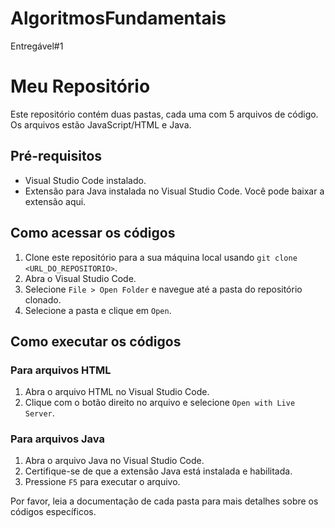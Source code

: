 # AlgoritmosFundamentais
Entregável#1

# Meu Repositório

Este repositório contém duas pastas, cada uma com 5 arquivos de código. Os arquivos estão JavaScript/HTML e Java.

## Pré-requisitos

- Visual Studio Code instalado.
- Extensão para Java instalada no Visual Studio Code. Você pode baixar a extensão aqui.

## Como acessar os códigos

1. Clone este repositório para a sua máquina local usando `git clone <URL_DO_REPOSITORIO>`.
2. Abra o Visual Studio Code.
3. Selecione `File > Open Folder` e navegue até a pasta do repositório clonado.
4. Selecione a pasta e clique em `Open`.

## Como executar os códigos

### Para arquivos HTML

1. Abra o arquivo HTML no Visual Studio Code.
2. Clique com o botão direito no arquivo e selecione `Open with Live Server`.

### Para arquivos Java

1. Abra o arquivo Java no Visual Studio Code.
2. Certifique-se de que a extensão Java está instalada e habilitada.
3. Pressione `F5` para executar o arquivo.

Por favor, leia a documentação de cada pasta para mais detalhes sobre os códigos específicos.
